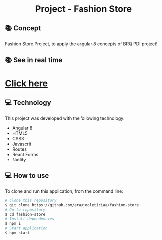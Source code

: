 <h1 align="center" >
  Project  - Fashion Store
</h1>

## <p>📚 Concept </p>
Fashion Store Project, to apply the angular 8 concepts of BRQ PDI project!

## <p>📚 See in real time </p>
<h1><a href="https://hungry-hugle-03ae27.netlify.app/home">
Click here
</a></h1>

## <p>💻 Technology </p>

This project was developed with the following technology:

-  Angular 8
-  HTML5
-  CSS3
-  Javascrit
-  Routes
-  React Forms
-  Netlify

## <p>💻 How to use </p>

To clone and run this application, from the command line:

```bash
# Clone this repository
$ git clone https://github.com/araujooleticiaa/fashion-store
# Go to repository
$ cd fashion-store
# Install dependencies
$ npm i
# Start application
$ npm start
```